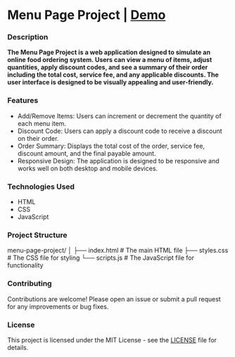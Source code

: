# Menu Page Project  |  [Demo](https://sajjadjavazi.github.io/Practice5/ "Demo")
### Description
**The Menu Page Project is a web application designed to simulate an online food ordering system. Users can view a menu of items, adjust quantities, apply discount codes, and see a summary of their order including the total cost, service fee, and any applicable discounts. The user interface is designed to be visually appealing and user-friendly.**

### Features
- Add/Remove Items: Users can increment or decrement the quantity of each menu item.
- Discount Code: Users can apply a discount code to receive a discount on their order.
- Order Summary: Displays the total cost of the order, service fee, discount amount, and the final payable amount.
- Responsive Design: The application is designed to be responsive and works well on both desktop and mobile devices.

### Technologies Used
- HTML
- CSS
- JavaScript

### Project Structure
menu-page-project/
│
├── index.html          # The main HTML file
├── styles.css          # The CSS file for styling
└── scripts.js          # The JavaScript file for functionality

### Contributing
Contributions are welcome! Please open an issue or submit a pull request for any improvements or bug fixes.

### License
This project is licensed under the MIT License - see the [LICENSE](https://github.com/sajjadjavazi/Practice5/blob/master/LICENSE "LICENSE") file for details.





